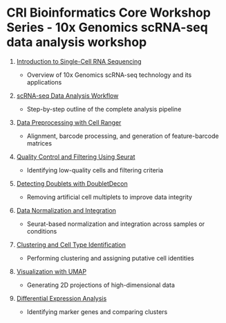 # CRI Bioinformatics Core Workshop Series - 10x Genomics scRNA-seq data analysis workshop

1. [Introduction to Single-Cell RNA Sequencing](./docs/01-introduction.md)
   + Overview of 10x Genomics scRNA-seq technology and its applications

2. [scRNA-seq Data Analysis Workflow](./docs/02-workflow.md)
   + Step-by-step outline of the complete analysis pipeline

3. [Data Preprocessing with Cell Ranger](./docs/03-cellranger.md)
   + Alignment, barcode processing, and generation of feature-barcode matrices

4. [Quality Control and Filtering Using Seurat](./docs/04-qc-seurat.md)  
   + Identifying low-quality cells and filtering criteria

5. [Detecting Doublets with DoubletDecon](./docs/05-doublets.md) 
   + Removing artificial cell multiplets to improve data integrity

6. [Data Normalization and Integration](./docs/06-normalization-integration.md)  
   + Seurat-based normalization and integration across samples or conditions

7. [Clustering and Cell Type Identification](./docs/07-clustering.md)  
   + Performing clustering and assigning putative cell identities

8. [Visualization with UMAP](./docs/08-umap.md)  
   + Generating 2D projections of high-dimensional data

9. [Differential Expression Analysis](./docs/09-de-analysis.md)  
   + Identifying marker genes and comparing clusters

